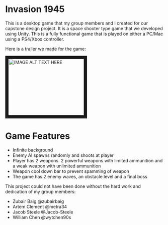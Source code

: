 # Invasion 1945

This is a desktop game that my group members and I created for our capstone design project. It is a space shooter type game that we developed using Unity. This is a fully functional game that is played on either a PC/Mac using a PS4/Xbox controller.

Here is a trailer we made for the game:

<a href="http://www.youtube.com/watch?feature=player_embedded&v=e9qlhDmNMjI
" target="_blank"><img src="http://img.youtube.com/vi/e9qlhDmNMjI/0.jpg" 
alt="IMAGE ALT TEXT HERE" width="240" height="180" border="10" /></a>

# Game Features
- Infinite background
- Enemy AI spawns randomly and shoots at player
- Player has 2 weapons. 2 powerful weapons with limited ammunition and a weak weapon with unlimited ammunition
- Weapon cool down bar to prevent spamming of weapon
- The game has 2 enemy waves, an obstacle level and a final boss

This project could not have been done without the hard work and dedication of my group members:

- Zubair Baig @zubairbaig
- Artem Clement @metra34
- Jacob Steele @Jacob-Steele
- William Chen @wytchen90s
